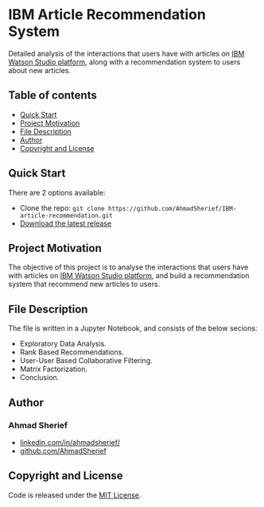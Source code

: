 # IBM Article Recommendation System

Detailed analysis of the interactions that users have with articles on [IBM Watson Studio platform](https://developer.ibm.com/articles/), along with a recommendation system to users about new articles.

## Table of contents

- [Quick Start](#quick-start)
- [Project Motivation](#project-motivation)
- [File Description](#file-description)
- [Author](#author)
- [Copyright and License](#copyright-and-license)

## Quick Start

There are 2 options available:

- Clone the repo: `git clone https://github.com/AhmadSherief/IBM-article-recommendation.git`
- [Download the latest release](https://github.com/AhmadSherief/IBM-article-recommendation/archive/master.zip)

## Project Motivation

The objective of this project is to analyse the interactions that users have with articles on [IBM Watson Studio platform](https://developer.ibm.com/articles/), and build a recommendation system that recommend new articles to users.

## File Description

The file is written in a Jupyter Notebook, and consists of the below secions:

- Exploratory Data Analysis.
- Rank Based Recommendations.
- User-User Based Collaborative Filtering.
- Matrix Factorization.
- Conclusion.

## Author

### Ahmad Sherief

- [linkedin.com/in/ahmadsherief/](https://www.linkedin.com/in/ahmadsherief/)
- [github.com/AhmadSherief](https://github.com/AhmadSherief)

## Copyright and License

Code is released under the [MIT License](https://github.com/AhmadSherief/Boston-Airbnb-Data-Analysis/blob/master/LICENSE).
